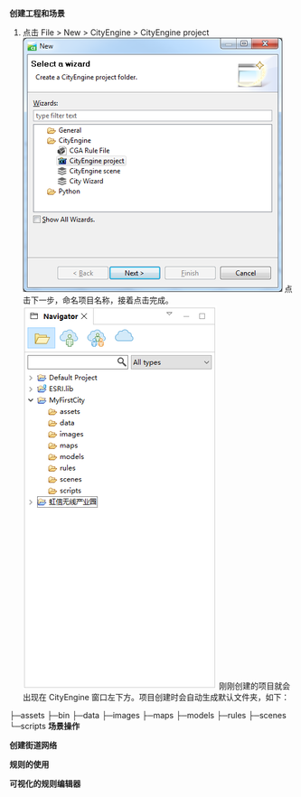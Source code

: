 **创建工程和场景**
1. 点击 File > New > CityEngine > CityEngine project
![](https://github.com/Twanjun/Earth/blob/master/pics/2018122702.png)
点击下一步，命名项目名称，接着点击完成。
![](https://github.com/Twanjun/Earth/blob/master/pics/2018122703.png)
刚刚创建的项目就会出现在 CityEngine 窗口左下方。项目创建时会自动生成默认文件夹，如下：

├─assets
├─bin
├─data
├─images
├─maps
├─models
├─rules
├─scenes
└─scripts
**场景操作**

**创建街道网络**

**规则的使用**

**可视化的规则编辑器**

